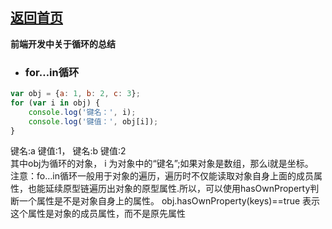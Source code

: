 ## [返回首页](../README.md)

**前端开发中关于循环的总结**

- ### for…in循环

```js
var obj = {a: 1, b: 2, c: 3};
for (var i in obj) {
    console.log('键名：', i);
    console.log('键值：', obj[i]);
}
```
键名:a 键值:1， 键名:b 键值:2 <br/>
其中obj为循环的对象， i 为对象中的“键名”;如果对象是数组，那么i就是坐标。<br/>
注意：fo…in循环一般用于对象的遍历，遍历时不仅能读取对象自身上面的成员属性，也能延续原型链遍历出对象的原型属性.所以，可以使用hasOwnProperty判断一个属性是不是对象自身上的属性。
obj.hasOwnProperty(keys)==true 表示这个属性是对象的成员属性，而不是原先属性
